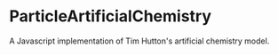 ParticleArtificialChemistry
===========================

A Javascript implementation of Tim Hutton's artificial chemistry model.
